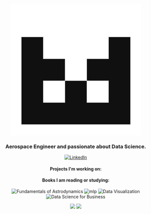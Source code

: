 <p align="center">
<img src="/images/identicon_bw_transparent.png" alt="identicon-bw" />
</p>
<div style="text-align:center;">
  <h3>Aerospace Engineer and passionate about Data Science.</h3>
  <p>
  <!--h4>Contact:</h4-->
  <a href="https://www.linkedin.com/in/franciscojperez-engineer/"><img alt="LinkedIn" src="https://img.shields.io/badge/LinkedIn-in-lightgrey" ></a>
   
  </p>
  <h4>Projects I'm working on:</h4>
  
 <h4>Books I am reading or studying: </h4>
 <p>
  <img alt="Fundamentals of Astrodynamics" src="https://i.gr-assets.com/images/S/compressed.photo.goodreads.com/books/1573306887l/15984639.jpg" width="19.5%" height="19.5%">
  <img alt="mlp" src="https://i.gr-assets.com/images/S/compressed.photo.goodreads.com/books/1591766339l/53928375._SY475_.jpg" width="20%" height="20%" >
  <img id="coverImage" alt="Data Visualization" src="https://i.gr-assets.com/images/S/compressed.photo.goodreads.com/books/1545849576l/39964443._SX318_.jpg" width="24%" height="24%">
  <img id="coverImage" alt="Data Science for Business" src="https://i.gr-assets.com/images/S/compressed.photo.goodreads.com/books/1374654260l/17912916.jpg" width="23%" height="23%">
  <p>
  <P>  
  <img src="https://github-readme-stats.vercel.app/api?username=Xavier4t" /> 
  <img src="https://github-readme-stats.vercel.app/api/top-langs/?username=alekspopovic" />
  </p> 
 </div>





